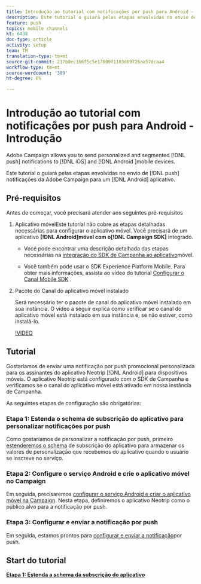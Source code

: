 ```yaml
---
title: Introdução ao tutorial com notificações por push para Android - Introdução
description: Este tutorial o guiará pelas etapas envolvidas no envio de notificações por push do Adobe Campaign e no recebimento dessas notificações no aplicativo Android.
feature: push
topics: mobile channels
kt: 6438
doc-type: article
activity: setup
team: TM
translation-type: tm+mt
source-git-commit: 217b0ec1b6f5c5e17009f1103d69726aa57dcaa4
workflow-type: tm+mt
source-wordcount: '389'
ht-degree: 6%

---
```



# Introdução ao tutorial com notificações por push para Android - Introdução

Adobe Campaign allows you to send personalized and segmented [!DNL push] notifications to [!DNL iOS] and [!DNL Android ]mobile devices.

Este tutorial o guiará pelas etapas envolvidas no envio de [!DNL push] notificações da Adobe Campaign para um [!DNL Android] aplicativo.

## Pré-requisitos

Antes de começar, você precisará atender aos seguintes pré-requisitos

1) Aplicativo móvelEste tutorial não cobre as etapas detalhadas necessárias para configurar o aplicativo móvel. Você precisará de um aplicativo **[!DNL Android]móvel com o[!DNL Campaign SDK]** integrado.

   * Você pode encontrar uma descrição detalhada das etapas necessárias na [integração do SDK de Campanha ao aplicativo](https://experienceleague.adobe.com/docs/campaign-classic/using/sending-messages/sending-push-notifications/integrating-campaign-sdk-into-the-mobile-application.html)móvel.

   * Você também pode usar o SDK Experience Platform Mobile. Para obter mais informações, assista ao vídeo do tutorial [Configurar o Canal Mobile SDK](https://experienceleague.adobe.com/docs/campaign-classic-learn/tutorials/sending-messages/push-channel/configure-push-using-aep-mobile-sdk.html) .

2) Pacote do Canal do aplicativo móvel instalado

   Será necessário ter o pacote de canal do aplicativo móvel instalado em sua instância. O vídeo a seguir explica como verificar se o canal do aplicativo móvel está instalado em sua instância e, se não estiver, como instalá-lo.

   [!VIDEO](https://video.tv.adobe.com/v/326544?quality=12)

## Tutorial

Gostaríamos de enviar uma notificação por push promocional personalizada para os assinantes do aplicativo Neotrip [!DNL Android] para dispositivos móveis. O aplicativo Neotrip está configurado com o SDK de Campanha e verificamos se o canal do aplicativo móvel está ativado em nossa instância de Campanha.

As seguintes etapas de configuração são obrigatórias:

### Etapa 1: Estenda o schema de subscrição do aplicativo para personalizar notificações por push

Como gostaríamos de personalizar a notificação por push, primeiro [estenderemos o schema](/help/tutorial-getting-started-with-push-notifications-for-android/extending-the-app-subscription-schema.md) de subscrição do aplicativo para armazenar os valores de personalização que recebemos do aplicativo quando o usuário se inscreve no serviço.

### Etapa 2: Configure o serviço Android e crie o aplicativo móvel no Campaign

Em seguida, precisaremos [configurar o serviço Android e criar o aplicativo móvel na Campaign](/help/tutorial-getting-started-with-push-notifications-for-android/configuring-an-android-service-in-campaign.md). Nesta etapa, definiremos o aplicativo Neotrip como o público alvo para a notificação por push.

### Etapa 3: Configurar e enviar a notificação por push

Em seguida, estamos prontos para [configurar e enviar a notificação](/help/tutorial-getting-started-with-push-notifications-for-android/configuring-and-sending-push-notifications.md)por push.

## Start do tutorial

**[Etapa 1: Estenda a schema da subscrição do aplicativo](/help/tutorial-getting-started-with-push-notifications-for-android/extending-the-app-subscription-schema.md)**
